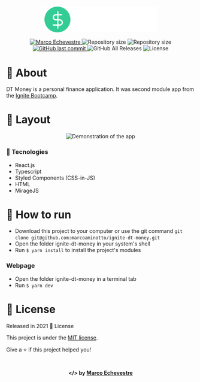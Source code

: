 <p align="center">
  <img src="https://github.com/marcoaminotto/ignite-dt-money/blob/main/src/assets/logo.svg" alt="Image of the ignite-dt-money application" width="300px">
</p>

<p align="center">	
  <a href="https://www.linkedin.com/in/marco-echevestre/">
      <img alt="Marco Echevestre" src="https://img.shields.io/badge/-Marco Echevestre-273FAD?style=flat&logo=Linkedin&logoColor=white" />
  </a>
  <img alt="Repository size" src="https://img.shields.io/github/repo-size/marcoaminotto/ignite-dt-money?color=273FAD">
  <img alt="Repository size" src="https://img.shields.io/github/languages/code-size/marcoaminotto/ignite-dt-money?color=273FAD">
  <a href="https://github.com/marcoaminotto/ignite-dt-money/commits/master">
    <img alt="GitHub last commit" src="https://img.shields.io/github/last-commit/marcoaminotto/ignite-dt-money?color=273FAD">
  </a> 
  <img alt="GitHub All Releases" src="https://img.shields.io/github/downloads/marcoaminotto/ignite-dt-money/total?logo=GitHub&style=flat&color=273FAD">
  <img alt="License" src="https://img.shields.io/badge/license-MIT-273FAD">
</p>

# 📖 About

DT Money is a personal finance application. It was second module app from the [Ignite Bootcamp](https://rocketseat.com.br/ignite).

# 📐 Layout

<div align="center">
  <p align="center">
    <img src="./.github/dt-money.gif" width="700px" alt="Demonstration of the app">
  </p>
</div>

### 🚀 Tecnologies

- React.js
- Typescript
- Styled Components (CSS-in-JS)
- HTML
- MirageJS

# 🔧 How to run

- Download this project to your computer or use the git command `git clone git@github.com:marcoaminotto/ignite-dt-money.git`
- Open the folder ignite-dt-money in your system's shell
- Run `$ yarn install` to install the project's modules

### Webpage

- Open the folder ignite-dt-money in a terminal tab
- Run `$ yarn dev`

# :closed_book: License

Released in 2021 :closed_book: License

This project is under the [MIT license](./LICENSE).

Give a ⭐️ if this project helped you!

#

<p align="center">
   <b> &#60;/&#62; by <a href="https://www.linkedin.com/in/marco-echevestre/">Marco Echevestre</a></b>
</p>
